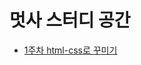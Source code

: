 # 멋사 스터디 공간

<ul>
    <li><a href="https://github.com/kwangyoulsagong/likelion-study/tree/main/week1">1주차 html-css로 꾸미기</a></li>
</ul>
